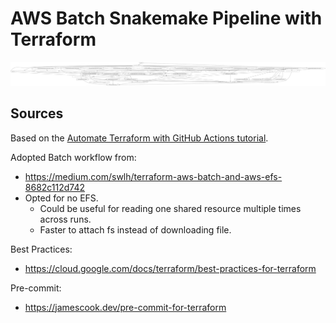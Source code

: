 # AWS Batch Snakemake Pipeline with Terraform

![](docs/graph.svg)

## Sources
Based on the [Automate Terraform with GitHub Actions tutorial](https://developer.hashicorp.com/terraform/tutorials/automation/github-actions).

Adopted Batch workflow from:
* https://medium.com/swlh/terraform-aws-batch-and-aws-efs-8682c112d742
* Opted for no EFS.
    * Could be useful for reading one shared resource multiple times across runs.
    * Faster to attach fs instead of downloading file.

Best Practices:
* https://cloud.google.com/docs/terraform/best-practices-for-terraform

Pre-commit:
* https://jamescook.dev/pre-commit-for-terraform
